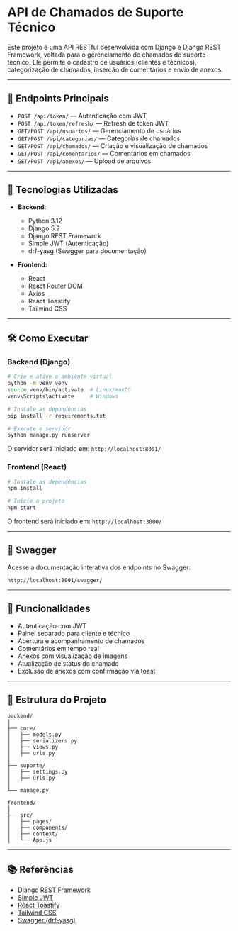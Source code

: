 # API de Chamados de Suporte Técnico

Este projeto é uma API RESTful desenvolvida com Django e Django REST Framework, voltada para o gerenciamento de chamados de suporte técnico. Ele permite o cadastro de usuários (clientes e técnicos), categorização de chamados, inserção de comentários e envio de anexos.

---

## 🚀 Endpoints Principais

- `POST /api/token/` — Autenticação com JWT
- `POST /api/token/refresh/` — Refresh de token JWT
- `GET/POST /api/usuarios/` — Gerenciamento de usuários
- `GET/POST /api/categorias/` — Categorias de chamados
- `GET/POST /api/chamados/` — Criação e visualização de chamados
- `GET/POST /api/comentarios/` — Comentários em chamados
- `GET/POST /api/anexos/` — Upload de arquivos

---

## 🧰 Tecnologias Utilizadas

- **Backend:**
  - Python 3.12
  - Django 5.2
  - Django REST Framework
  - Simple JWT (Autenticação)
  - drf-yasg (Swagger para documentação)

- **Frontend:**
  - React
  - React Router DOM
  - Axios
  - React Toastify
  - Tailwind CSS

---

## 🛠 Como Executar

### Backend (Django)

```bash
# Crie e ative o ambiente virtual
python -m venv venv
source venv/bin/activate  # Linux/macOS
venv\Scripts\activate     # Windows

# Instale as dependências
pip install -r requirements.txt

# Execute o servidor
python manage.py runserver
```

O servidor será iniciado em: `http://localhost:8001/`

### Frontend (React)

```bash
# Instale as dependências
npm install

# Inicie o projeto
npm start
```

O frontend será iniciado em: `http://localhost:3000/`

---

## 🧪 Swagger

Acesse a documentação interativa dos endpoints no Swagger:

```
http://localhost:8001/swagger/
```

---

## 📝 Funcionalidades

- Autenticação com JWT
- Painel separado para cliente e técnico
- Abertura e acompanhamento de chamados
- Comentários em tempo real
- Anexos com visualização de imagens
- Atualização de status do chamado
- Exclusão de anexos com confirmação via toast

---

## 📁 Estrutura do Projeto

```
backend/
│
├── core/
│   ├── models.py
│   ├── serializers.py
│   ├── views.py
│   ├── urls.py
│
├── suporte/
│   ├── settings.py
│   ├── urls.py
│
└── manage.py

frontend/
│
├── src/
│   ├── pages/
│   ├── components/
│   ├── context/
│   └── App.js
```

---

## 📚 Referências

- [Django REST Framework](https://www.django-rest-framework.org/)
- [Simple JWT](https://django-rest-framework-simplejwt.readthedocs.io/en/latest/)
- [React Toastify](https://fkhadra.github.io/react-toastify/)
- [Tailwind CSS](https://tailwindcss.com/)
- [Swagger (drf-yasg)](https://drf-yasg.readthedocs.io/en/stable/)
